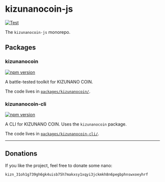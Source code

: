 # kizunanocoin-js

[![Test](https://github.com/kizunanocoin/kizunanocoin-js/workflows/Test/badge.svg)](https://github.com/kizunanocoin/kizunanocoin-js/actions?query=branch%3Amaster+workflow%3ATest)

The `kizunanocoin-js` monorepo.

## Packages

### kizunanocoin

[![npm version](https://img.shields.io/npm/v/kizunanocoin.svg)](https://www.npmjs.com/package/kizunanocoin)

A battle-tested toolkit for KIZUNANO COIN.

The code lives in [`packages/kizunanocoin/`](packages/kizunanocoin/).

### kizunanocoin-cli

[![npm version](https://img.shields.io/npm/v/kizunanocoin-cli.svg)](https://www.npmjs.com/package/kizunanocoin-cli)

A CLI for KIZUNANO COIN. Uses the `kizunanocoin` package.

The code lives in [`packages/kizunanocoin-cli/`](packages/kizunanocoin-cli/).

---

## Donations

If you like the project, feel free to donate some nano:

`kizn_31oh1g739gh6gk4uisb75h7makxsy1xqyi3jckmkh8n6pegbphnswxoeyhrf`
